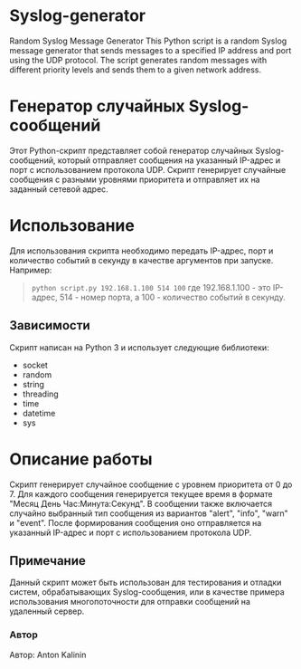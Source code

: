 # Syslog-generator
Random Syslog Message Generator
This Python script is a random Syslog message generator that sends messages to a specified IP address and port using the UDP protocol. The script generates random messages with different priority levels and sends them to a given network address.

# Генератор случайных Syslog-сообщений
Этот Python-скрипт представляет собой генератор случайных Syslog-сообщений, который отправляет сообщения на указанный IP-адрес и порт с использованием протокола UDP. Скрипт генерирует случайные сообщения с разными уровнями приоритета и отправляет их на заданный сетевой адрес.

# Использование
Для использования скрипта необходимо передать IP-адрес, порт и количество событий в секунду в качестве аргументов при запуске. Например:

> <code>python script.py 192.168.1.100 514 100</code>
где 192.168.1.100 - это IP-адрес, 514 - номер порта, а 100 - количество событий в секунду.

## Зависимости
Скрипт написан на Python 3 и использует следующие библиотеки:
- socket
- random
- string
- threading
- time
- datetime
- sys

# Описание работы
Скрипт генерирует случайное сообщение с уровнем приоритета от 0 до 7.
Для каждого сообщения генерируется текущее время в формате "Месяц День Час:Минута:Секунд".
В сообщении также включается случайно выбранный тип сообщения из вариантов "alert", "info", "warn" и "event".
После формирования сообщения оно отправляется на указанный IP-адрес и порт с использованием протокола UDP.

## Примечание
Данный скрипт может быть использован для тестирования и отладки систем, обрабатывающих Syslog-сообщения, или в качестве примера использования многопоточности для отправки сообщений на удаленный сервер.

### Автор
Автор: Anton Kalinin

